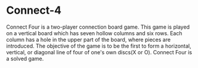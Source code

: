 # Connect-4
Connect Four is a two-player connection board game.
This game is played on a vertical board which has seven hollow columns and six rows. Each column has a hole in the upper part of the board, where pieces are introduced.
The objective of the game is to be the first to form a horizontal, vertical, or diagonal line of four of one's own discs(X or O). Connect Four is a solved game.
